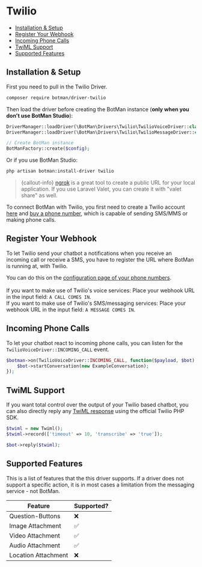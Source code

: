 # Twilio

- [Installation & Setup](#installation-setup)
- [Register Your Webhook](#register-webhook)
- [Incoming Phone Calls](#incoming-phone-calls)
- [TwiML Support](#twiml-support)
- [Supported Features](#supported-features)

<a id="installation-setup"></a>
## Installation & Setup

First you need to pull in the Twilio Driver.

```sh
composer require botman/driver-twilio
```

Then load the driver before creating the BotMan instance (**only when you don't use BotMan Studio**):

```php
DriverManager::loadDriver(\BotMan\Drivers\Twilio\TwilioVoiceDriver::class);
DriverManager::loadDriver(\BotMan\Drivers\Twilio\TwilioMessageDriver::class);

// Create BotMan instance
BotManFactory::create($config);
```

Or if you use BotMan Studio:

```sh
php artisan botman:install-driver twilio
```

> {callout-info} [ngrok](https://ngrok.com/) is a great tool to create a public URL for your local application. If you use Laravel Valet, you can create it with "valet share" as well.

To connect BotMan with Twilio, you first need to create a Twilio account [here](https://www.twilio.com/try-twilio) and [buy a phone number](https://www.twilio.com/console/phone-numbers/incoming), which is capable of sending SMS/MMS or making phone calls.

<a id="register-webhook"></a>
## Register Your Webhook

To let Twilio send your chatbot a notifications when you receive an incoming call or receive a SMS, you have to register the URL where BotMan is running at, with Twilio.

You can do this on the [configuration page of your phone numbers](https://www.twilio.com/console/phone-numbers/incoming).
<br><br>
If you want to make use of Twilio's voice services: Place your webhook URL in the input field: `A CALL COMES IN`.<br>
If you want to make use of Twilio's SMS/messaging services: Place your webhook URL in the input field: `A MESSAGE COMES IN`.

<a id="incoming-phone-calls"></a>
## Incoming Phone Calls

To let your chatbot react to incoming phone calls, you can listen for the `TwilioVoiceDriver::INCOMING_CALL` event.

```php
$botman->on(TwilioVoiceDriver::INCOMING_CALL, function($payload, $bot) {
    $bot->startConversation(new ExampleConversation);
});
```

<a id="twiml-support"></a>
## TwiML Support

If you want total control over the output of your Twilio based chatbot, you can also directly reply any [TwiML response](https://www.twilio.com/docs/api/twiml) using the official Twilio PHP SDK.
```php
$twiml = new Twiml();
$twiml->record(['timeout' => 10, 'transcribe' => 'true']);

$bot->reply($twiml);
```

<a id="supported-features"></a>
## Supported Features
This is a list of features that the this driver supports.
If a driver does not support a specific action, it is in most cases a limitation from the messaging service - not BotMan.

<table class="table">
<thead>
    <tr>
        <th>Feature</th>
        <th>Supported?</th>
    </tr>
</thead>
<tbody>
    <tr>
        <td>Question-Buttons</td>
        <td>❌</td>
    </tr>
    <tr>
        <td>Image Attachment</td>
        <td>✅</td>
    </tr>
    <tr>
        <td>Video Attachment</td>
        <td>✅</td>
    </tr>
    <tr>
        <td>Audio Attachment</td>
        <td>✅</td>
    </tr>
    <tr>
        <td>Location Attachment</td>
        <td>❌</td>
    </tr>
</tbody>
</table>